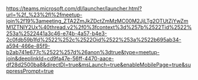 https://teams.microsoft.com/dl/launcher/launcher.html?url=%2f_%23%2fl%2fmeetup-join%2f19%3ameeting_ZTA2ZmJkZDctZmMzMC00M2JjLTg2OTUtZjYwZmM1ZTNlY2Ux%40thread.v2%2f0%3fcontext%3d%257b%2522Tid%2522%253a%2522441a3c46-e74b-4a57-b4e3-2c0fdb59b1fd%2522%252c%2522Oid%2522%253a%2522b695ab34-a594-466e-85f9-b2ab741e677c%2522%257d%26anon%3dtrue&type=meetup-join&deeplinkId=cd9fa47e-56ff-4470-aace-df28d2500ba8&directDl=true&msLaunch=true&enableMobilePage=true&suppressPrompt=true
